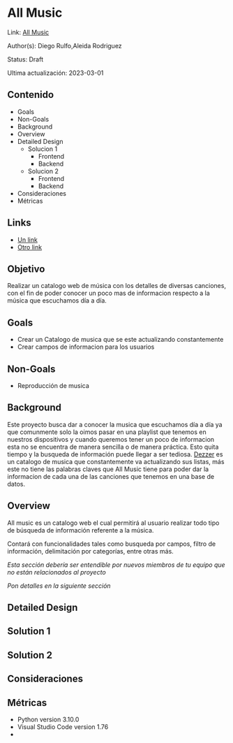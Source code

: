 # All Music
Link: [All Music](https://github.com/Aleidarodri/Proyecto/blob/main/README.md)

Author(s): Diego Rulfo,Aleida Rodriguez  

Status: Draft

Ultima actualización: 2023-03-01

## Contenido
- Goals
- Non-Goals
- Background
- Overview
- Detailed Design
  - Solucion 1
    - Frontend
    - Backend
  - Solucion 2
    - Frontend
    - Backend
- Consideraciones
- Métricas

## Links
- [Un link](#)
- [Otro link](#)

## Objetivo
 Realizar un catalogo web de música con los detalles de diversas canciones, con el fin de poder conocer un poco mas de informacion respecto a la música que escuchamos día a día.


## Goals
- Crear un Catalogo de musica que se este actualizando constantemente
- Crear campos de informacion para los usuarios
 

## Non-Goals
- Reproducción de musica 

## Background
 Este proyecto busca dar a conocer  la musica que escuchamos día a día ya que comunmente solo la oimos pasar en una playlist que tenemos en nuestros dispositivos y cuando queremos tener un poco de informacion esta no se encuentra de manera sencilla o de manera práctica. Esto quita tiempo y la busqueda de información puede llegar a ser tediosa. [Dezzer](https://www.deezer.com/es/channels/new) es un catalogo de musica que constantemente va actualizando sus listas, más este no tiene las palabras claves que All Music tiene para poder dar la informacion de cada una de las canciones que tenemos en una base de datos.

## Overview
All music es un catalogo web el cual permitirá al usuario realizar todo tipo de búsqueda de información referente a la música.

Contará con funcionalidades tales como busqueda por campos, filtro de información, delimitación por categorías, entre otras más.

_Esta sección debería ser entendible por nuevos miembros de tu equipo que no están relacionados al proyecto_

_Pon detalles en la siguiente sección_

## Detailed Design

## Solution 1

## Solution 2


## Consideraciones

## Métricas
- Python version 3.10.0
- Visual Studio Code version 1.76
-
